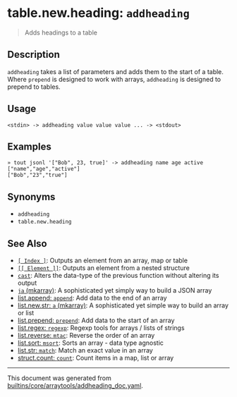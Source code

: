 # table.new.heading: `addheading` 

> Adds headings to a table

## Description

`addheading` takes a list of parameters and adds them to the start of a table.
Where `prepend` is designed to work with arrays, `addheading` is designed to
prepend to tables.

## Usage

```
<stdin> -> addheading value value value ... -> <stdout>
```

## Examples

```
» tout jsonl '["Bob", 23, true]' -> addheading name age active                                                                                   
["name","age","active"]
["Bob","23","true"]
```

## Synonyms

* `addheading`
* `table.new.heading`


## See Also

* [`[ Index ]`](../parser/item-index.md):
  Outputs an element from an array, map or table
* [`[[ Element ]]`](../parser/element.md):
  Outputs an element from a nested structure
* [`cast`](../commands/cast.md):
  Alters the data-type of the previous function without altering its output
* [`ja` (mkarray)](../commands/ja.md):
  A sophisticated yet simply way to build a JSON array
* [list.append: `append`](../commands/append.md):
  Add data to the end of an array
* [list.new.str: `a` (mkarray)](../commands/a.md):
  A sophisticated yet simple way to build an array or list
* [list.prepend: `prepend`](../commands/prepend.md):
  Add data to the start of an array
* [list.regex: `regexp`](../commands/regexp.md):
  Regexp tools for arrays / lists of strings
* [list.reverse: `mtac`](../commands/mtac.md):
  Reverse the order of an array
* [list.sort: `msort`](../commands/msort.md):
  Sorts an array - data type agnostic
* [list.str: `match`](../commands/match.md):
  Match an exact value in an array
* [struct.count: `count`](../commands/count.md):
  Count items in a map, list or array

<hr/>

This document was generated from [builtins/core/arraytools/addheading_doc.yaml](https://github.com/lmorg/murex/blob/master/builtins/core/arraytools/addheading_doc.yaml).